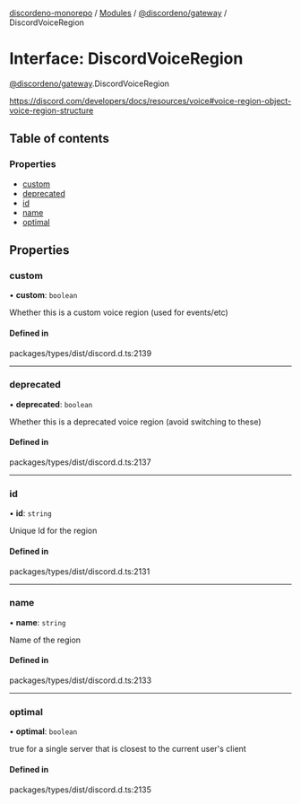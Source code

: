[discordeno-monorepo](../README.md) / [Modules](../modules.md) / [@discordeno/gateway](../modules/discordeno_gateway.md) / DiscordVoiceRegion

# Interface: DiscordVoiceRegion

[@discordeno/gateway](../modules/discordeno_gateway.md).DiscordVoiceRegion

https://discord.com/developers/docs/resources/voice#voice-region-object-voice-region-structure

## Table of contents

### Properties

- [custom](discordeno_gateway.DiscordVoiceRegion.md#custom)
- [deprecated](discordeno_gateway.DiscordVoiceRegion.md#deprecated)
- [id](discordeno_gateway.DiscordVoiceRegion.md#id)
- [name](discordeno_gateway.DiscordVoiceRegion.md#name)
- [optimal](discordeno_gateway.DiscordVoiceRegion.md#optimal)

## Properties

### custom

• **custom**: `boolean`

Whether this is a custom voice region (used for events/etc)

#### Defined in

packages/types/dist/discord.d.ts:2139

---

### deprecated

• **deprecated**: `boolean`

Whether this is a deprecated voice region (avoid switching to these)

#### Defined in

packages/types/dist/discord.d.ts:2137

---

### id

• **id**: `string`

Unique Id for the region

#### Defined in

packages/types/dist/discord.d.ts:2131

---

### name

• **name**: `string`

Name of the region

#### Defined in

packages/types/dist/discord.d.ts:2133

---

### optimal

• **optimal**: `boolean`

true for a single server that is closest to the current user's client

#### Defined in

packages/types/dist/discord.d.ts:2135
